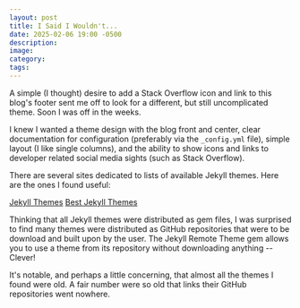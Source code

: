 ```yaml
---
layout: post
title: I Said I Wouldn't...
date: 2025-02-06 19:00 -0500
description:
image:
category:
tags:
---
```

A simple (I thought) desire to add a Stack Overflow icon and link to this blog's footer sent me off to look for a different, but still uncomplicated theme. Soon I was off in the weeks.
<!--more-->
I knew I wanted a theme design with the blog front and center, clear documentation for configuration (preferably via the `_config.yml` file), simple layout (I like single columns), and the ability to show icons and links to developer related social media sights (such as Stack Overflow).

There are several sites dedicated to lists of available Jekyll themes. Here are the ones I found useful:

[Jekyll Themes](http://jekyllthemes.org/)
[Best Jekyll Themes](https://www.bestjekyllthemes.com/)

Thinking that all Jekyll themes were distributed as gem files, I was surprised to find many themes were distributed as GitHub repositories that were to be download and built upon by the user. The Jekyll Remote Theme gem allows you to use a theme from its repository without downloading anything -- Clever!

It's notable, and perhaps a little concerning, that almost all the themes I found were old. A fair number were so old that links their GitHub repositories went nowhere.